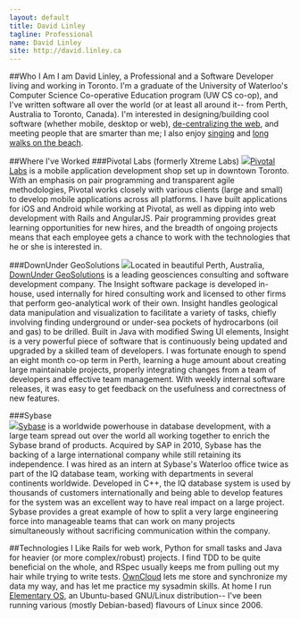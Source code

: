 ```yaml
---
layout: default
title: David Linley
tagline: Professional
name: David Linley
site: http://david.linley.ca
---
```


##Who I Am
I am David Linley, a Professional and a Software Developer living and working in Toronto. I'm a graduate of the University of Waterloo's Computer Science Co-operative Education program (UW CS co-op), and I've written software all over the world (or at least all around it-- from Perth, Australia to Toronto, Canada). I'm interested in designing/building cool software (whether mobile, desktop or web), [de-centralizing the web](http://owncloud.org/), and meeting people that are smarter than me; I also enjoy [singing](https://www.youtube.com/watch?v=SzT7xu2mNSw) and [long walks on the beach](http://xkcd.com/120/).

##Where I've Worked
###Pivotal Labs (formerly Xtreme Labs)
[<img class="logo" src="../images/pivotal_logo.png">](http://pivotallabs.com/)[Pivotal Labs](http://pivotallabs.com/) is a mobile application development shop set up in downtown Toronto. With an emphasis on pair programming and transparent agile methodologies, Pivotal works closely with various clients (large and small) to develop mobile applications across all platforms. I have built applications for iOS and Android while working at Pivotal, as well as dipping into web development with Rails and AngularJS. Pair programming provides great learning opportunities for new hires, and the breadth of ongoing projects means that each employee gets a chance to work with the technologies that he or she is interested in.

###DownUnder GeoSolutions
[<img class="logo" src="../images/dug_logo.jpg">](http://www.dugeo.com/)Located in beautiful Perth, Australia, [DownUnder GeoSolutions](http://www.dugeo.com/) is a leading geosciences consulting and software development company. The Insight software package is developed in-house, used internally for hired consulting work and licensed to other firms that perform geo-analytical work of their own. Insight handles geological data manipulation and visualization to facilitate a variety of tasks, chiefly involving finding underground or under-sea pockets of hydrocarbons (oil and gas) to be drilled. Built in Java with modified Swing UI elements, Insight is a very powerful piece of software that is continuously being updated and upgraded by a skilled team of developers. I was fortunate enough to spend an eight month co-op term in Perth, learning a huge amount about creating large maintainable projects, properly integrating changes from a team of developers and effective team management. With weekly internal software releases, it was easy to get feedback on the usefulness and correctness of new features.

###Sybase	
[<img class="logo" src="../images/sybase_logo.jpg">](http://www.sybase.com/)[Sybase](http://www.sybase.com/) is a worldwide powerhouse in database development, with a large team spread out over the world all working together to enrich the Sybase brand of products. Acquired by SAP in 2010, Sybase has the backing of a large international company while still retaining its independence. I was hired as an intern at Sybase's Waterloo office twice as part of the IQ database team, working with departments in several continents worldwide. Developed in C++, the IQ database system is used by thousands of customers internationally and being able to develop features for the system was an excellent way to have real impact on a large project. Sybase provides a great example of how to split a very large engineering force into manageable teams that can work on many projects simultaneously without sacrificing communication within the company.

##Technologies I Like
Rails for web work, Python for small tasks and Java for heavier (or more complex/robust) projects. I find TDD to be quite beneficial on the whole, and RSpec usually keeps me from pulling out my hair while trying to write tests. [OwnCloud](http://owncloud.org/) lets me store and synchronize my data my way, and has let me practice my sysadmin skills. At home I run [Elementary OS](http://elementaryos.org/), an Ubuntu-based GNU/Linux distribution-- I've been running various (mostly Debian-based) flavours of Linux since 2006. 
